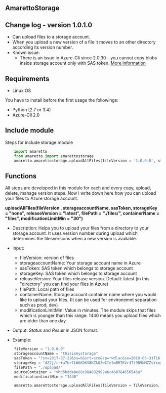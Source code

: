 AmarettoStorage
---------------

Change log - version 1.0.1.0
----------------------------

* Can upload files to a storage account.
* When you upload a new version of a file it moves to an other directory according its version number.
* Known issue:
	* There is an issue in Azure-Cli since 2.0.30 - you cannot copy blobs inside storage account only with SAS token. [More information](http://www.the1bit.hu/technical-thursday-bug-in-azure-cli-2-0-30)

Requirements
------------

* Linux OS

You have to install before the first usage the followings:

* Python (2.7 or 3.4)
* Azure-Cli 2.0


Include module
--------------

Steps for include storage module

```python
	import amaretto
	from amaretto import amarettostorage
	amaretto.amarettostorage.uploadAllFiles(fileVersion = '1.0.0.0', storageaccountName = <your storage account name>, sasToken = <sasToken for your storage account>, storageKey = <storageKey for your storage account>, filePath = <local path of flies>, modificationLimitMin = <1440 means you upload files which are older than one day>)
```

Functions
---------
All steps are developed in this module for each and every copy, upload, delete, manage version steps. Now I write down here how you can upload your files to Azure storage account.

**uploadAllFiles(fileVersion , storageaccountName, sasToken, storageKey = "none", releaseVersion = "latest", filePath = "./files/", containerName = "files", modificationLimitMin = "30")**

* Description: 
	Helps you to upload your files from a directory to your storage account. It uses version number during upload which determines the filesversions when a new version is available.
* Input: 
	* fileVersion: version of files
	* storageaccountName: Your storage account name in Azure
	* sasToken: SAS token which belongs to storage account
	* storageKey: SAS token which belongs to storage account
	* releaseVersion: Your files release version. Default: latest (in this "directory" you can find your files in Azure)
	* filePath: Local path of files
	* containerName: Storage account container name where you would like to upload your files. (It can be used for environemnt separation such as prod, dev)
	* modificationLimitMin: Value in minutes. The module skips that files which is younger than this range. 1440 means you upload files which are older than one day.

* Output: *Status* and *Result* in JSON format.
* Example: 

```python
	fileVersion = "1.0.0.0"
	storageaccountName = "thisismystorage"
	sasToken = "?sv=2017-07-29&ss=b&srt=sco&sp=rwdlac&se=2018-05-31T16:09:48Z&st=2018-05-03T08:59:48Z&spr=https&sig=dp7p3f9G%2B4hvEEoTVuiuIpPAMKssFh2r7AaapyDTl2E%4B"
	storageKey = "d22j/rr+a7br7LW6KDKV8KZkO2wCIe3m0MTKVr3Tt9B9NMZZsYxny8bvWvPwUGgZpDkE8gyAePjWCVu2IZ4LYw=="
	filePath = "./upload/"
	sourceContainer = "vhd6bdda0e88c88408299246c468784656546a"
	modificationLimitMin = "1440"

	amaretto.amarettostorage.uploadAllFiles(fileVersion = fileVersion, storageaccountName = storageaccountName, sasToken = sasToken, storageKey = storageKey, filePath = filePath, modificationLimitMin = modificationLimitMin)
```